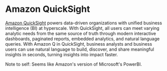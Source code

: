 # Amazon QuickSight

[Amazon QuickSight](https://aws.amazon.com/quicksight/) powers data-driven organizations with unified business intelligence (BI) at hyperscale. With QuickSight, all users can meet varying analytic needs from the same source of truth through modern interactive dashboards, paginated reports, embedded analytics, and natural language queries. With Amazon Q in QuickSight, business analysts and business users can use natural language to build, discover, and share meaningful insights in seconds, turning insights into impact faster.

Note to self:
Seems like Amazon's version of Microsoft's PowerBI.